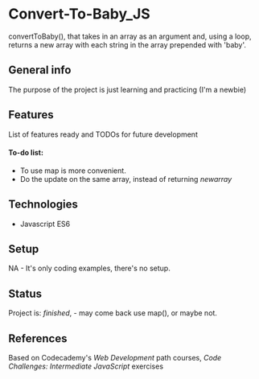 # Convert-To-Baby_JS
convertToBaby(), that takes in an array as an argument and, using a loop, returns a new array with each string in the array prepended with 'baby'.

## General info
The purpose of the project is just learning and practicing (I'm a newbie)

## Features
List of features ready and TODOs for future development

#### To-do list:
* To use map is more convenient. 
* Do the update on the same array, instead of returning _newarray_

## Technologies
* Javascript ES6

## Setup
NA - It's only coding examples, there's no setup.

## Status
Project is: _finished_, - may come back use map(), or maybe not.

## References
Based on Codecademy's _Web Development_ path courses, _Code Challenges: Intermediate JavaScript_ exercises
